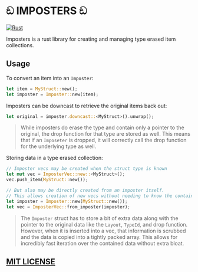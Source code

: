 # ඞ IMPOSTERS ඞ

[![Rust](https://github.com/rhedgeco/imposters/actions/workflows/rust.yml/badge.svg)](https://github.com/rhedgeco/imposters/actions/workflows/rust.yml)

Imposters is a rust library for creating and managing type erased item collections.

## Usage

To convert an item into an `Imposter`:

```rust
let item = MyStruct::new();
let imposter = Imposter::new(item);
```

Imposters can be downcast to retrieve the original items back out:

```rust
let original = imposter.downcast::<MyStruct>().unwrap();
```

> While imposters do erase the type and contain only a pointer to the original, the drop function for that type are stored as well. This means that if an `Imposeter` is dropped, it will correctly call the drop function for the underlying type as well.

Storing data in a type erased collection:

```rust
// Imposter vecs may be created when the struct type is known
let mut vec = ImposterVec::new::<MyStruct>();
vec.push_item(MyStruct::new());

// But also may be directly created from an imposter itself.
// This allows creation of new vecs without needing to know the containing type.
let imposter = Imposter::new(MyStruct::new());
let vec = ImposterVec::from_imposter(imposter);
```

> The `Imposter` struct has to store a bit of extra data along with the pointer to the original data like the `Layout`, `TypeId`, and drop function. However, when it is inserted into a vec, that information is scrubbed and the data is copied into a tightly packed array. This allows for incredibly fast iteration over the contained data without extra bloat.

## [MIT LICENSE](./LICENSE.txt)
